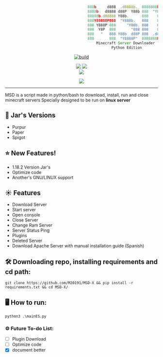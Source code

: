 ```js
                                      888b     d888  .d8888b.  8888888b.
                                      8888b   d8888 d88P  Y88b 888  "Y88b
                                      88888b.d88888 Y88b.      888    888
                                      888Y88888P888  "Y888b.   888    888
                                      888 Y888P 888     "Y88b. 888    888
                                      888  Y8P  888       "888 888    888
                                      888   "   888 Y88b  d88P 888  .d88P 
                                      888       888  "Y8888P"  8888888P"  
                                          Minecraft Server Downloader
                                                 Python Edition
```

<p align=center>
 <a href="#"><img title="build" src="https://img.shields.io/badge/status-stable-green?style=for-the-badge&logo=github"><a>
</p>
<p align="center">
  <a href="#"><img src="https://img.shields.io/badge/python-3.5%20%7C%203.6%20%7C%203.7%20%7C%203.8%20%7C%203.9%20%7C%203.10-blue?style=flat-square&logo=python"></a>
  <a href="#"><img src="https://img.shields.io/badge/ubuntu-18.10%20%7C%2019.04%20%7C%2019.10%20%7C%20%2020.04-blue?style=flat-square&logo=ubuntu"></a><br>
  <a href="#"><img src="https://img.shields.io/badge/ -LINUX-blue?style=flat-square&logo=linux"></a>
</p>
<p align="center">
  <a href="#"><img src="https://img.shields.io/github/license/M20191/MSD-X?style=flat-square&logo=sublime-text"></a>
</p>
   
---
   
MSD is a script made in python/bash to download, install, run and close minecraft servers 
Specially designed to be run on **linux server**
  
## 🌿 Jar's Versions

* Purpur  
* Paper 
* Spigot 

## ⭐ New Features!
* 1.18.2 Version Jar's
* Optimize code
* Another's GNU/LINUX support

## ☀ Features

* Download Server
* Start server
* Open console
* Close Server
* Change Ram Server
* Server Status Ping
* Plugins
* Deleted Server
* Download Apache Server with manual installation guide (Spanish)
   
 
## 🛠 Downloading repo, installing requirements and cd path:
```console
git clone https://github.com/M20191/MSD-X && pip install -r requirements.txt && cd MSD-X/
```
   
## 🖥 How to run:
```console
python3 .\mainES.py
```

### ⚙ Future To-do List:
- [ ] Plugin Download
- [ ] Optimize code
- [x] document better

